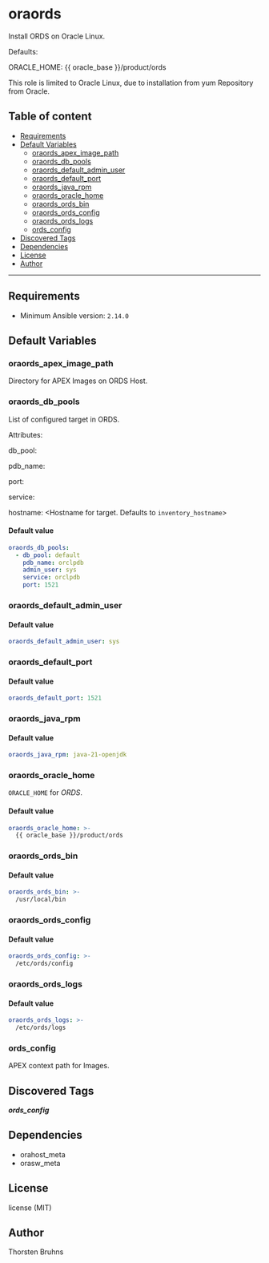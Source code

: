 # oraords

Install ORDS on Oracle Linux.

Defaults:

ORACLE_HOME: {{ oracle_base }}/product/ords

This role is limited to Oracle Linux, due to installation
from yum Repository from Oracle.

## Table of content

- [Requirements](#requirements)
- [Default Variables](#default-variables)
  - [oraords_apex_image_path](#oraords_apex_image_path)
  - [oraords_db_pools](#oraords_db_pools)
  - [oraords_default_admin_user](#oraords_default_admin_user)
  - [oraords_default_port](#oraords_default_port)
  - [oraords_java_rpm](#oraords_java_rpm)
  - [oraords_oracle_home](#oraords_oracle_home)
  - [oraords_ords_bin](#oraords_ords_bin)
  - [oraords_ords_config](#oraords_ords_config)
  - [oraords_ords_logs](#oraords_ords_logs)
  - [ords_config](#ords_config)
- [Discovered Tags](#discovered-tags)
- [Dependencies](#dependencies)
- [License](#license)
- [Author](#author)

---

## Requirements

- Minimum Ansible version: `2.14.0`

## Default Variables

### oraords_apex_image_path

Directory for APEX Images on ORDS Host.

### oraords_db_pools

List of configured target in ORDS.

Attributes:

db_pool: <Pool in ORDS>

pdb_name: <Target PDB. Needed to find the Password s>

port: <Listener Port>

service: <servicename of target. Defaults to pdb_name>

hostname: <Hostname for target. Defaults to `inventory_hostname`>

#### Default value

```YAML
oraords_db_pools:
  - db_pool: default
    pdb_name: orclpdb
    admin_user: sys
    service: orclpdb
    port: 1521
```

### oraords_default_admin_user

#### Default value

```YAML
oraords_default_admin_user: sys
```

### oraords_default_port

#### Default value

```YAML
oraords_default_port: 1521
```

### oraords_java_rpm

#### Default value

```YAML
oraords_java_rpm: java-21-openjdk
```

### oraords_oracle_home

`ORACLE_HOME` for _ORDS_.

#### Default value

```YAML
oraords_oracle_home: >-
  {{ oracle_base }}/product/ords
```

### oraords_ords_bin

#### Default value

```YAML
oraords_ords_bin: >-
  /usr/local/bin
```

### oraords_ords_config

#### Default value

```YAML
oraords_ords_config: >-
  /etc/ords/config
```

### oraords_ords_logs

#### Default value

```YAML
oraords_ords_logs: >-
  /etc/ords/logs
```

### ords_config

APEX context path for Images.

## Discovered Tags

**_ords_config_**


## Dependencies

- orahost_meta
- orasw_meta

## License

license (MIT)

## Author

Thorsten Bruhns
